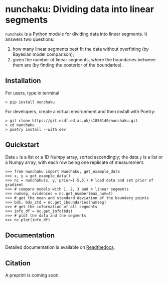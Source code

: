 # nunchaku: Dividing data into linear segments

`nunchaku` is a Python module for dividing data into linear segments.
It answers two questions:
1. how many linear segments best fit the data without overfitting (by Bayesian model comparison);
2. given the number of linear segments, where the boundaries between them are (by finding the posterior of the boundaries).

## Installation
For users, type in terminal
```
> pip install nunchaku
```

For developers, create a virtual environment and then install with Poetry: 
```
> git clone https://git.ecdf.ed.ac.uk/s1856140/nunchaku.git
> cd nunchaku 
> poetry install --with dev 
```

## Quickstart
Data `x` is a list or a 1D Numpy array, sorted ascendingly; the data `y` is a list or a Numpy array, with each row being one replicate of measurement.
```
>>> from nunchaku import Nunchaku, get_example_data
>>> x, y = get_example_data()
>>> nc = nunchaku(x, y, prior=[-5,5]) # load data and set prior of gradient
>>> # compare models with 1, 2, 3 and 4 linear segments
>>> numseg, evidences = nc.get_number(max_num=4)
>>> # get the mean and standard deviation of the boundary points
>>> bds, bds_std = nc.get_iboundaries(numseg)
>>> # get the information of all segments
>>> info_df = nc.get_info(bds)
>>> # plot the data and the segments
>>> nc.plot(info_df)
```

## Documentation
Detailed documentation is available on [Readthedocs](https://nunchaku.readthedocs.io/en/latest/).

## Citation
A preprint is coming soon.
